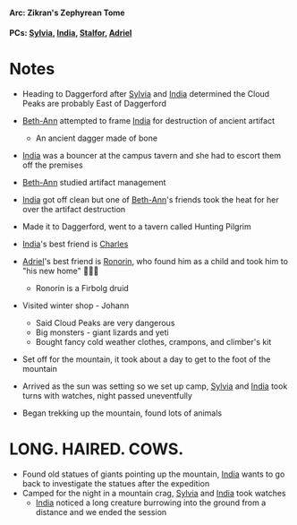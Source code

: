 #### Arc: Zikran's Zephyrean Tome
#### PCs: [Sylvia](PCs/Past/Sylvia.md), [India](PCs/Current/India.md), [Stalfor](PCs/Current/Stalfor.md), [Adriel](PCs/Past/Adriel.md)

# Notes
- Heading to Daggerford after [Sylvia](PCs/Past/Sylvia.md) and [India](PCs/Current/India.md) determined the Cloud Peaks are probably East of Daggerford
- [Beth-Ann](NPCs/Living/Beth-Ann.md) attempted to frame [India](PCs/Current/India.md) for destruction of ancient artifact
	- An ancient dagger made of bone
- [India](PCs/Current/India.md) was a bouncer at the campus tavern and she had to escort them off the premises
- [Beth-Ann](NPCs/Living/Beth-Ann.md) studied artifact management
- [India](PCs/Current/India.md) got off clean but one of [Beth-Ann](NPCs/Living/Beth-Ann.md)'s friends took the heat for her over the artifact destruction

- Made it to Daggerford, went to a tavern called Hunting Pilgrim
- [India](PCs/Current/India.md)'s best friend is [Charles](NPCs/Living/Charles.md)
- [Adriel](PCs/Past/Adriel.md)'s best friend is [Ronorin](Ronorin.md), who found him as a child and took him to "his new home" 🚩🚩🚩
	- Ronorin is a Firbolg druid

- Visited winter shop - Johann
	- Said Cloud Peaks are very dangerous
	- Big monsters - giant lizards and yeti
	- Bought fancy cold weather clothes, crampons, and climber's kit

- Set off for the mountain, it took about a day to get to the foot of the mountain
- Arrived as the sun was setting so we set up camp, [Sylvia](PCs/Past/Sylvia.md) and [India](PCs/Current/India.md) took turns with watches, night passed uneventfully

- Began trekking up the mountain, found lots of animals
# LONG. HAIRED. COWS.

- Found old statues of giants pointing up the mountain, [India](PCs/Current/India.md) wants to go back to investigate the statues after the expedition
- Camped for the night in a mountain crag, [Sylvia](PCs/Past/Sylvia.md) and [India](PCs/Current/India.md) took watches
	- [India](PCs/Current/India.md) noticed a long creature burrowing into the ground from a distance and we ended the session